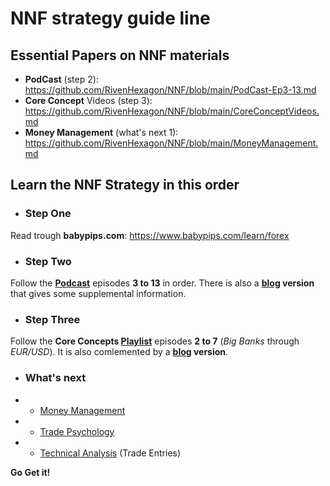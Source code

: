 # NNF strategy guide line

## Essential Papers on NNF materials

* **PodCast** (step 2):  
  <https://github.com/RivenHexagon/NNF/blob/main/PodCast-Ep3-13.md>
* **Core Concept** Videos (step 3):  
  <https://github.com/RivenHexagon/NNF/blob/main/CoreConceptVideos.md>
* **Money Management** (what's next 1):  
  <https://github.com/RivenHexagon/NNF/blob/main/MoneyManagement.md>

## Learn the NNF Strategy in this order

* ### Step One
Read trough **babypips.com**: <https://www.babypips.com/learn/forex>

* ### Step Two
Follow the **[Podcast](https://nononsenseforex.com/forex-podcast/)** episodes **3 to 13** in order.
There is also a **[blog](https://nononsenseforex.com/forex-blog "podcast blog") version** that gives some supplemental information.

* ### Step Three
Follow the **Core Concepts [Playlist](https://youtube.com/playlist?list=PLPqWQo6-TXfHyC12MRHK5doA5oUeGwpkV "youtube")** episodes **2 to 7** (*Big Banks* through *EUR/USD*). It is also comlemented by a **[blog](https://nononsenseforex.com/category/forex-basics/ "core concept blog") version**.

* ### What's next
* * [Money Management](https://www.youtube.com/playlist?list=PLPqWQo6-TXfE8G_Mmxow0znSSoWTu44e7 "YouTube playlist")
* * [Trade Psychology](https://www.youtube.com/playlist?list=PLPqWQo6-TXfHvb2XDgU-WgFIubbo3gBVR "YouTube playlist")
* * [Technical Analysis](https://www.youtube.com/playlist?list=PLPqWQo6-TXfE_EEypsX7-by2qub_S09WN "YouTube playlist") (Trade Entries)


**Go Get it!**
